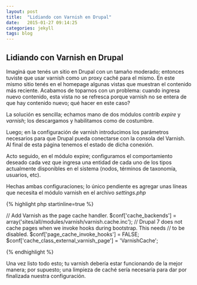 ```yaml
---
layout: post
title:  "Lidiando con Varnish en Drupal"
date:   2015-01-27 09:14:25
categories: jekyll
tags: blog
---
```


## Lidiando con Varnish en Drupal

Imaginá que tenés un sitio en Drupal con un tamaño moderado; entonces tuviste que usar varnish como un proxy caché para el mismo. En este mismo sitio tenés en el homepage algunas vistas que muestran el contenido más reciente. Acabamos de toparnos con un problema: cuando ingresa nuevo contenido, esta vista no se refresca porque varnish no se entera de que hay contenido nuevo; qué hacer en este caso?

La solución es sencilla; echamos mano de dos módulos contrib *expire*  y *varnish*; los descargamos y habilitamos como de costumbre.

Luego; en la configuración de varnish introducimos los parámetros necesarios para que Drupal pueda conectarse con la consola del Varnish. Al final de esta página tenemos el estado de dicha conexión.

Acto seguido, en el módulo expire; configuramos el comportamiento deseado cada vez que ingresa una entidad de cada uno de los tipos actualmente disponibles en el sistema (nodos, términos de taxonomía, usuarios, etc).

Hechas ambas configuraciones; lo único pendiente es agregar unas líneas que necesita el módulo varnish en el archivo *settings.php*

{% highlight php startinline=true %}

// Add Varnish as the page cache handler.
$conf['cache_backends'] = array('sites/all/modules/varnish/varnish.cache.inc');
// Drupal 7 does not cache pages when we invoke hooks during bootstrap. This needs
// to be disabled.
$conf['page_cache_invoke_hooks'] = FALSE;
$conf['cache_class_external_varnish_page'] = 'VarnishCache';

{% endhighlight %}

Una vez listo todo esto; tu varnish debería estar funcionando de la mejor manera; por supuesto; una limpieza de caché sería necesaria para dar por finalizada nuestra configuración.
